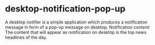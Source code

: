 # desktop-notification-pop-up
A desktop notifier is a simple application which produces a notification message in form of a pop-up message on desktop.  Notification content: The content that will appear as notification on desktop is the top news headlines of the day.
